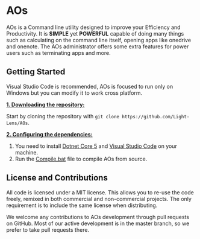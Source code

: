 # AOs
AOs is a Command line utility designed to improve your Efficiency and Productivity. It is **SIMPLE** yet **POWERFUL** capable of doing many things such as calculating on the command line itself, opening apps like onedrive and onenote. The AOs administrator offers some extra features for power users such as terminating apps and more.

## Getting Started
Visual Studio Code is recommended, AOs is focused to run only on Windows but you can modify it to work cross platform.

<ins>**1. Downloading the repository:**</ins>

Start by cloning the repository with `git clone https://github.com/Light-Lens/AOs`.

<ins>**2. Configuring the dependencies:**</ins>

1. You need to install [Dotnet Core 5](https://dotnet.microsoft.com/en-us/download/dotnet/thank-you/sdk-5.0.408-windows-x64-installer) and [Visual Studio Code](https://code.visualstudio.com/download) on your machine.
2. Run the [Compile.bat](https://github.com/Light-Lens/AOs/blob/master/Compile.bat) file to compile AOs from source.

## License and Contributions
All code is licensed under a MIT license. This allows you to re-use the code freely, remixed in both commercial and non-commercial projects. The only requirement is to include the same license when distributing.

We welcome any contributions to AOs development through pull requests on GitHub. Most of our active development is in the master branch, so we prefer to take pull requests there.
